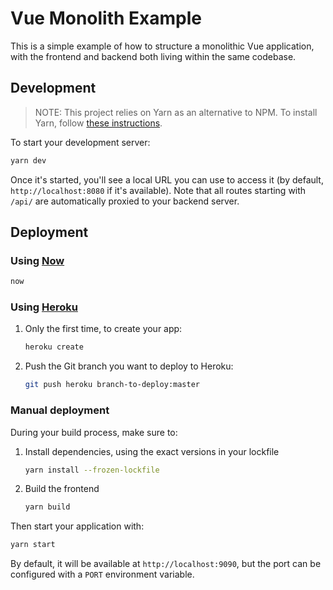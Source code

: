 # Vue Monolith Example

This is a simple example of how to structure a monolithic Vue application, with the frontend and backend both living within the same codebase.

## Development

> NOTE: This project relies on Yarn as an alternative to NPM. To install Yarn, follow [these instructions](https://yarnpkg.com/lang/en/docs/install).

To start your development server:

```bash
yarn dev
```

Once it's started, you'll see a local URL you can use to access it (by default, `http://localhost:8080` if it's available). Note that all routes starting with `/api/` are automatically proxied to your backend server.

## Deployment

### Using [Now](https://zeit.co/now)

```bash
now
```

### Using [Heroku](https://www.heroku.com/)

1.  Only the first time, to create your app:

    ```bash
    heroku create
    ```

1.  Push the Git branch you want to deploy to Heroku:

    ```bash
    git push heroku branch-to-deploy:master
    ```

### Manual deployment

During your build process, make sure to:

1.  Install dependencies, using the exact versions in your lockfile

    ```bash
    yarn install --frozen-lockfile
    ```

2.  Build the frontend

    ```bash
    yarn build
    ```

Then start your application with:

```bash
yarn start
```

By default, it will be available at `http://localhost:9090`, but the port can be configured with a `PORT` environment variable.
